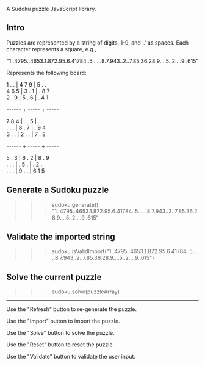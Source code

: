 A Sudoku puzzle JavaScript library.

Intro
--------------------------------------------------------------------------------

Puzzles are represented by a string of digits, 1-9, and '.' as spaces. Each character represents a square, e.g., 

"1..4795..4653.1.872.95.6.41784..5......8.7.943..2..7.85.36.28.9....5..2....9..615"
    
Represents the following board:

1 . .  | 4 7 9 |  5 . .   
4 6 5  | 3 . 1 |  . 8 7   
2 . 9  | 5 . 6 |  . 4 1
				  
------ + ----- + -----
				  
7 8 4  | . . 5 |  . . .   
. . .  | 8 . 7 |  . 9 4   
3 . .  | 2 . . |  7 . 8   
				  
------ + ----- + -----
				  
5 . 3  | 6 . 2 |  8 . 9   
. . .  | . 5 . |  . 2 .   
. . .  | 9 . . |  6 1 5
		 
Generate a Sudoku puzzle
--------------------------------------------------------------------------------

>>> sudoku.generate()
"1..4795..4653.1.872.95.6.41784..5......8.7.943..2..7.85.36.28.9....5..2....9..615"


Validate the imported string
--------------------------------------------------------------------------------

>>> sudoku.isValidImport("1..4795..4653.1.872.95.6.41784..5......8.7.943..2..7.85.36.28.9....5..2....9..615")


Solve the current puzzle
--------------------------------------------------------------------------------

>>> sudoku.solve(puzzleArray)

--------------------------------------------------------------------------------
Use the "Refresh" button to re-generate the puzzle.

Use the "Import" button to import the puzzle.

Use the "Solve" button to solve the puzzle.

Use the "Reset" button to reset the puzzle.

Use the "Validate" button to validate the user input.
